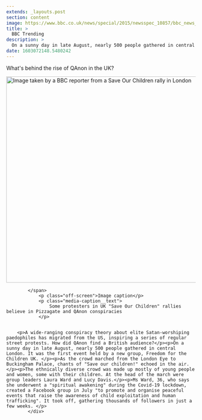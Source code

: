```yaml
--- 
extends: _layouts.post 
section: content 
image: https://www.bbc.co.uk/news/special/2015/newsspec_10857/bbc_news_logo.png?cb=1 
title: > 
  BBC Trending 
description: > 
  On a sunny day in late August, nearly 500 people gathered in central London.It was the first event held by a new group, Freedom for the Children UK.As the crowd marched from the London Eye to Buckingham Palace, chants of "Save our children!"The ethnically diverse crowd was made up mostly of young people and women, some with their children.At the head of the march were group leaders Laura Ward and Lucy Davis. 
date: 1603072148.5480242 
--- 
```

<div><p>What's behind the rise of QAnon in the UK?</p>
            <span class="image-and-copyright-container"><img class="js-image-replace" alt="Image taken by a BBC reporter from a Save Our Children rally in London" src="https://ichef.bbci.co.uk/news/320/cpsprodpb/DD47/production/_114674665_20200905_163901-1.jpg" width="976" height="549">
                
                
                
            </span>
                <p class="off-screen">Image caption</p>
                <p class="media-caption__text">
                    Some protesters in UK "Save Our Children" rallies believe in Pizzagate and QAnon conspiracies
                </p>
            
            
        <p>A wide-ranging conspiracy theory about elite Satan-worshiping paedophiles has migrated from the US, inspiring a series of regular street protests. How did QAnon find a British audience?</p><p>On a sunny day in late August, nearly 500 people gathered in central London. It was the first event held by a new group, Freedom for the Children UK. </p><p>As the crowd marched from the London Eye to Buckingham Palace, chants of "Save our children!" echoed in the air. </p><p>The ethnically diverse crowd was made up mostly of young people and women, some with their children. At the head of the march were group leaders Laura Ward and Lucy Davis.</p><p>Ms Ward, 36, who says she underwent a "spiritual awakening" during the Covid-19 lockdown, created a Facebook group in July "to promote and organise peaceful events that raise the awareness of child exploitation and human trafficking". It took off, gathering thousands of followers in just a few weeks. </p>
            </div>